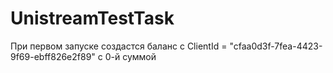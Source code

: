 # UnistreamTestTask

При первом запуске создастся баланс с ClientId = "cfaa0d3f-7fea-4423-9f69-ebff826e2f89" с 0-й суммой
